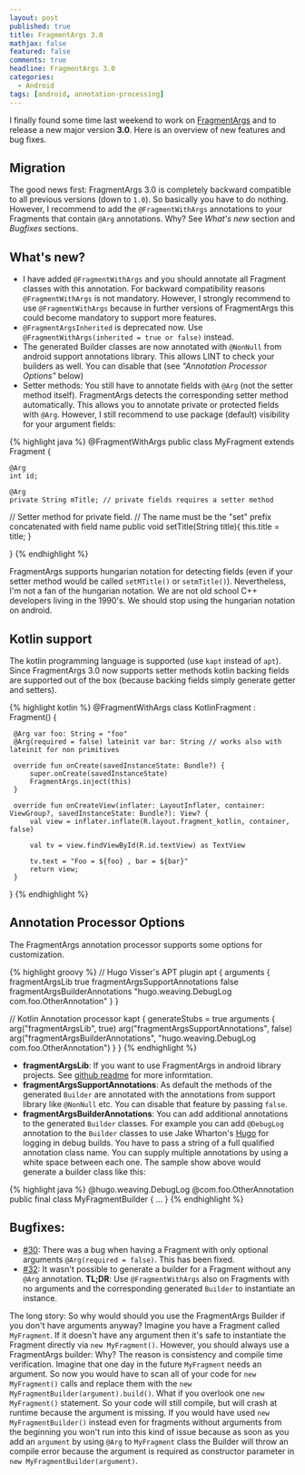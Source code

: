 ```yaml
---
layout: post
published: true
title: FragmentArgs 3.0
mathjax: false
featured: false
comments: true
headline: FragmentArgs 3.0
categories:
  - Android
tags: [android, annotation-processing]
---
```

I finally found some time last weekend to work on [FragmentArgs](https://github.com/sockeqwe/fragmentargs) and to release a new major version **3.0**. Here is an overview of new features and bug fixes.

## Migration
The good news first: FragmentArgs 3.0 is completely backward compatible to all previous versions (down to `1.0`). So basically you have to do nothing. However, I recommend to add the `@FragmentWithArgs` annotations to your Fragments that contain `@Arg` annotations. Why? See _What's new_ section and _Bugfixes_ sections.

## What's new?
 - I have added `@FragmentWithArgs` and you should annotate all Fragment classes with this annotation. For backward compatibility reasons `@FragmentWithArgs` is not mandatory. However, I strongly recommend to use `@FragmentWithArgs` because in further versions of FragmentArgs this could become mandatory to support more features.
 - `@FragmentArgsInherited` is deprecated now. Use `@FragmentWithArgs(inherited = true or false)` instead.
 - The generated Builder classes are now annotated with `@NonNull` from android support annotations library. This allows LINT to check your builders as well. You can disable that (see _"Annotation Processor Options"_ below)
 - Setter methods: You still have to annotate fields with `@Arg` (not the setter method itself). FragmentArgs detects the corresponding setter method automatically. This allows you to annotate private or protected fields with `@Arg`. However, I still recommend to use package (default) visibility for your argument fields:

{% highlight java %}
@FragmentWithArgs
public class MyFragment extends Fragment {

    @Arg
    int id;

    @Arg
    private String mTitle; // private fields requires a setter method

  // Setter method for private field.
  // The name must be the "set" prefix concatenated with field name
  public void setTitle(String title){
    this.title = title;
  }

}
{% endhighlight %}

FragmentArgs supports hungarian notation for detecting fields (even if your setter method would be called `setMTitle()` or `setmTitle()`). Nevertheless, I'm not a fan of the hungarian notation. We are not old school C++ developers living in the 1990's. We should stop using the hungarian notation on android.

## Kotlin support
The kotlin programming language is supported (use `kapt` instead of `apt`). Since FragmentArgs 3.0 now supports setter methods kotlin backing fields are supported out of the box (because backing fields simply generate getter and setters).

{% highlight kotlin %}
 @FragmentWithArgs
 class KotlinFragment : Fragment() {

     @Arg var foo: String = "foo"
     @Arg(required = false) lateinit var bar: String // works also with lateinit for non primitives

     override fun onCreate(savedInstanceState: Bundle?) {
         super.onCreate(savedInstanceState)
         FragmentArgs.inject(this)
     }

     override fun onCreateView(inflater: LayoutInflater, container: ViewGroup?, savedInstanceState: Bundle?): View? {
         val view = inflater.inflate(R.layout.fragment_kotlin, container, false)

         val tv = view.findViewById(R.id.textView) as TextView

         tv.text = "Foo = ${foo} , bar = ${bar}"
         return view;
     }
 }
 {% endhighlight %}

## Annotation Processor Options
The FragmentArgs annotation processor supports some options for customization.

{% highlight groovy %}
// Hugo Visser's APT plugin
apt {
  arguments {
    fragmentArgsLib true
    fragmentArgsSupportAnnotations false
    fragmentArgsBuilderAnnotations "hugo.weaving.DebugLog com.foo.OtherAnnotation"
  }
}

// Kotlin Annotation processor
kapt {
  generateStubs = true
  arguments {
    arg("fragmentArgsLib", true)
    arg("fragmentArgsSupportAnnotations", false)
    arg("fragmentArgsBuilderAnnotations", "hugo.weaving.DebugLog com.foo.OtherAnnotation")
  }
}
 {% endhighlight %}

 - **fragmentArgsLib**: If you want to use FragmentArgs in android library projects. See [github readme](https://github.com/sockeqwe/fragmentargs) for more informtation.
 - **fragmentArgsSupportAnnotations**: As default the methods of the generated `Builder` are annotated with the annotations from support library like `@NonNull` etc. You can disable that feature by passing `false`.
 - **fragmentArgsBuilderAnnotations**: You can add additional annotations to the generated `Builder` classes. For example you can add `@DebugLog` annotation to the `Builder` classes to use Jake Wharton's [Hugo](https://github.com/JakeWharton/hugo) for logging in debug builds. You have to pass a string of a full qualified annotation class name. You can supply multiple annotations by using a white space between each one. The sample show above would generate a builder class like this:

 {% highlight java %}
  @hugo.weaving.DebugLog
  @com.foo.OtherAnnotation
  public final class MyFragmentBuilder {
    ...
  }
 {% endhighlight %}

## Bugfixes:
 -  [#30](https://github.com/sockeqwe/fragmentargs/issues/30): There was a bug when having a Fragment with only optional arguments `@Arg(required = false)`. This has been fixed.
 - [#32](https://github.com/sockeqwe/fragmentargs/issues/32): It wasn't possible to generate a builder for a Fragment without any `@Arg` annotation.  **TL;DR**: Use `@FragmentWithArgs` also on Fragments with no arguments and the corresponding generated `Builder` to instantiate an instance.
 
 The long story: So why would should you use the FragmentArgs Builder if you don't have arguments anyway? Imagine you have a Fragment called `MyFragment`. If it doesn't have any argument then it's safe to instantiate the Fragment directly via `new MyFragment()`. However, you should always use a FragmentArgs builder: Why? The reason is consistency and compile time verification. Imagine that one day in the future `MyFragment` needs an argument. So now you would have to scan all of your code for `new MyFragment()` calls and replace them with the `new MyFragmentBuilder(argument).build()`. What if you overlook one `new MyFragment()` statement. So your code will still compile, but will crash at runtime because the argument is missing. If you would have used `new MyFragmentBuilder()` instead even for fragments without arguments from the beginning you won't run into this kind of issue because as soon as you add an `argument` by using `@Arg` to `MyFragment` class the Builder will throw an compile error because the argument is required as constructor parameter in `new MyFragmentBuilder(argument)`.
